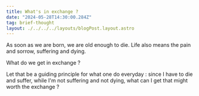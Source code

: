 ```yaml
---
title: What's in exchange ?
date: "2024-05-28T14:30:00.284Z"
tag: brief-thought
layout: ./../../../layouts/blogPost.layout.astro
---
```


As soon as we are born, we are old enough to die. Life also means the pain and sorrow, suffering and dying.

What do we get in exchange ?

Let that be a guiding principle for what one do everyday : since I have to die and suffer, while I'm not suffering and not dying, what can I get that might worth the exchange ?
